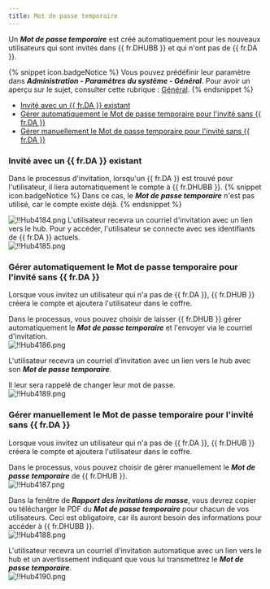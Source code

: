 ```yaml
---
title: Mot de passe temporaire
---
```

Un ***Mot de passe temporaire*** est créé automatiquement pour les nouveaux utilisateurs qui sont invités dans {{ fr.DHUBB }} et qui n'ont pas de {{ fr.DA }}.  

{% snippet icon.badgeNotice %} 
Vous pouvez prédéfinir leur paramètre dans ***Administration - Paramètres du système - Général***. Pour avoir un aperçu sur le sujet, consulter cette rubrique : [Général](/fr/hub/web-interface/hub-overview/administration/configuration-security/system-settings/general/). 
{% endsnippet %}
 
* [Invité avec un {{ fr.DA }} existant](#invité-avec-un--frda--existant) 
* [Gérer automatiquement le Mot de passe temporaire pour l'invité sans {{ fr.DA }}](#gérer-automatiquement-le-mot-de-passe-temporaire-pour-linvité-sans--frda) 
* [Gérer manuellement le Mot de passe temporaire pour l'invité sans {{ fr.DA }}](#gérer-manuellement-le-mot-de-passe-temporaire-pour-linvité-sans--frda) 

### Invité avec un {{ fr.DA }} existant 

Dans le processus d'invitation, lorsqu'un {{ fr.DA }} est trouvé pour l'utilisateur, il liera automatiquement le compte à {{ fr.DHUBB }}. 
{% snippet icon.badgeNotice %} 
Dans ce cas, le ***Mot de passe temporaire*** n'est pas utilisé, car le compte existe déjà. 
{% endsnippet %}
 
![!!Hub4184.png](https://webdevolutions.azureedge.net/docs/fr/hub/Hub4184.png) 
L'utilisateur recevra un courriel d'invitation avec un lien vers le hub. Pour y accéder, l'utilisateur se connecte avec ses identifiants de {{ fr.DA }} actuels.  
![!!Hub4185.png](https://webdevolutions.azureedge.net/docs/fr/hub/Hub4185.png) 

### Gérer automatiquement le Mot de passe temporaire pour l'invité sans {{ fr.DA }} 

Lorsque vous invitez un utilisateur qui n'a pas de {{ fr.DA }}, {{ fr.DHUB }} créera le compte et ajoutera l'utilisateur dans le coffre.  

Dans le processus, vous pouvez choisir de laisser {{ fr.DHUB }} gérer automatiquement le ***Mot de passe temporaire*** et l'envoyer via le courriel d'invitation.  
![!!Hub4186.png](https://webdevolutions.azureedge.net/docs/fr/hub/Hub4186.png) 

L'utilisateur recevra un courriel d'invitation avec un lien vers le hub avec son ***Mot de passe temporaire***.  

Il leur sera rappelé de changer leur mot de passe.  
![!!Hub4189.png](https://webdevolutions.azureedge.net/docs/fr/hub/Hub4189.png) 

### Gérer manuellement le Mot de passe temporaire pour l'invité sans {{ fr.DA }} 

Lorsque vous invitez un utilisateur qui n'a pas de {{ fr.DA }}, {{ fr.DHUB }} créera le compte et ajoutera l'utilisateur dans le coffre.  

Dans le processus, vous pouvez choisir de gérer manuellement le ***Mot de passe temporaire*** de {{ fr.DHUB }}.  
![!!Hub4187.png](https://webdevolutions.azureedge.net/docs/fr/hub/Hub4187.png) 

Dans la fenêtre de ***Rapport des invitations de masse***, vous devrez copier ou télécharger le PDF du ***Mot de passe temporaire*** pour chacun de vos utilisateurs. Ceci est obligatoire, car ils auront besoin des informations pour accéder à {{ fr.DHUBB }}.  
![!!Hub4188.png](https://webdevolutions.azureedge.net/docs/fr/hub/Hub4188.png) 

L'utilisateur recevra un courriel d'invitation automatique avec un lien vers le hub et un avertissement indiquant que vous lui transmettrez le ***Mot de passe temporaire***.  
![!!Hub4190.png](https://webdevolutions.azureedge.net/docs/fr/hub/Hub4190.png) 
